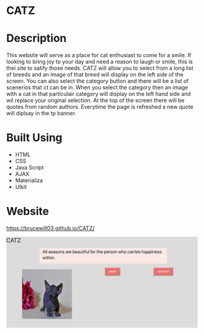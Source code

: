 # CATZ

# Description

This website will serve as a place for cat enthusiast to come for a smile. If looking to bring joy to your day and need a reason to laugh or smile, this is thei site to satify those needs. CATZ will allow you to select from a long list of breeds and an image of that breed will display on the left side of the screen. You can also select the category button and there will be a list of scenerios that ct can be in. When you select the category then an image with a cat in that particulair category will display on the left hand side and wil replace your original selection. At the top of the screen there will be quotes from random authors. Everytime the page is refreshed a new quote will diplsay in the tp banner. 

# Built Using
* HTML
* CSS
* Java Script
* AJAX
* Materializa
* Ulkit

# Website 
https://brucewill03.github.io/CATZ/

![Screenshot1](https://github.com/brucewill03/CATZ/raw/main/Images/Screenshot1.png)
